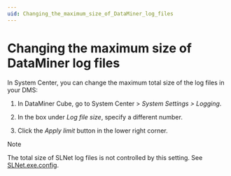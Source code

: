 ```yaml
---
uid: Changing_the_maximum_size_of_DataMiner_log_files
---
```


# Changing the maximum size of DataMiner log files

In System Center, you can change the maximum total size of the log files in your DMS:

1. In DataMiner Cube, go to System Center \> *System Settings \> Logging*.

1. In the box under *Log file size*, specify a different number.

1. Click the *Apply limit* button in the lower right corner.

> [!NOTE]
> The total size of SLNet log files is not controlled by this setting. See [SLNet.exe.config](xref:SLNet_exe_config#slnetexeconfig).
